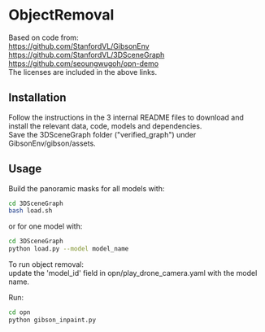 # ObjectRemoval

Based on code from: \
https://github.com/StanfordVL/GibsonEnv \
https://github.com/StanfordVL/3DSceneGraph \
https://github.com/seoungwugoh/opn-demo \
The licenses are included in the above links.

## Installation

Follow the instructions in the 3 internal README files to download and install the relevant data, code, models and dependencies. \
Save the 3DSceneGraph folder ("verified_graph") under GibsonEnv/gibson/assets.

## Usage

Build the panoramic masks for all models with:

```bash
cd 3DSceneGraph 
bash load.sh
```
or for one model with:

```bash
cd 3DSceneGraph 
python load.py --model model_name
```



To run object removal: \
update the 'model_id' field in opn/play_drone_camera.yaml with the model name.

Run:
```bash
cd opn 
python gibson_inpaint.py
```
